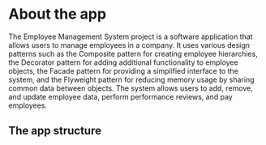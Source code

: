 # About the app
The Employee Management System project is a software application that allows users to manage
employees in a company. It uses various design patterns such as the Composite pattern for
creating employee hierarchies, the Decorator pattern for adding additional functionality
to employee objects, the Facade pattern for providing a simplified interface to the system,
and the Flyweight pattern for reducing memory usage by sharing common data between objects.
The system allows users to add, remove, and update employee data, perform performance reviews,
and pay employees.

## The app structure


